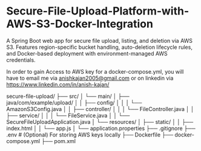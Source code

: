 # Secure-File-Upload-Platform-with-AWS-S3-Docker-Integration
A Spring Boot web app for secure file upload, listing, and deletion via AWS S3. Features region-specific bucket handling, auto-deletion lifecycle rules, and Docker-based deployment with environment-managed AWS credentials.

In order to gain Access to AWS key for a docker-compose.yml, you will have to email me via anishkajan2005@gmail.com or on linkedin via https://www.linkedin.com/in/anish-kajan/

secure-file-upload/
├── src/
│   └── main/
│       ├── java/com/example/upload/
│       │   ├── config/
│       │   │   └── AmazonS3Config.java
│       │   ├── controller/
│       │   │   └── FileController.java
│       │   ├── service/
│       │   │   └── FileService.java
│       │   └── SecureFileUploadApplication.java
│       └── resources/
│           ├── static/
│           │   ├── index.html
│           │   └── app.js
│           └── application.properties
├── .gitignore
├── .env                  # (Optional) For storing AWS keys locally
├── Dockerfile
├── docker-compose.yml
├── pom.xml
